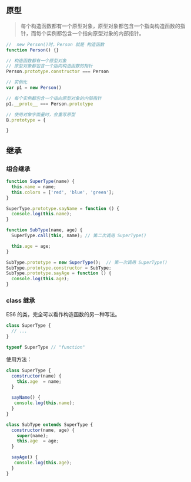 ## 原型

> 每个构造函数都有一个原型对象，原型对象都包含一个指向构造函数的指针，而每个实例都包含一个指向原型对象的内部指针。

```js
//  new Person()时，Person 就是 构造函数
function Person() {}

// 构造函数都有一个原型对象
// 原型对象都包含一个指向构造函数的指针
Person.prototype.constructor === Person

// 实例化
var p1 = new Person()

// 每个实例都包含一个指向原型对象的内部指针
p1.__proto__ === Person.prototype
```

```js
// 使用对象字面量时，会重写原型
B.prototype = {

}
```


## 继承

### 组合继承

```js
function SuperType(name) {
  this.name = name;
  this.colors = ['red', 'blue', 'green'];
}

SuperType.prototype.sayName = function () {
  console.log(this.name);
}

function SubType(name, age) {
  SuperType.call(this, name); // 第二次调用 SuperType()

  this.age = age;
}

SubType.prototype = new SuperType();  // 第一次调用 SuperType()
SubType.prototype.constructor = SubType;
SubType.prototype.sayAge = function () {
  console.log(this.age);
}

```
### class 继承

ES6 的类，完全可以看作构造函数的另一种写法。

```js
class SuperType {
  // ...
}

typeof SuperType // "function"

```

使用方法：
```js
class SuperType {
  constructor(name) {
    this.age  = name;
  }

  sayName() {
   console.log(this.name);
  }
}

class SubType extends SuperType {
  constructor(name, age) {
    super(name);
    this.age  = age;
  }

  sayAge() {
   console.log(this.age);
  }
}
```